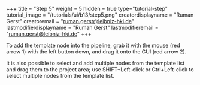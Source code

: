 +++
title = "Step 5"
weight = 5
hidden = true
type="tutorial-step"
tutorial_image = "/tutorials/ui/b13/step5.png"
creatordisplayname = "Ruman Gerst"
creatoremail = "ruman.gerst@leibniz-hki.de"
lastmodifierdisplayname = "Ruman Gerst"
lastmodifieremail = "ruman.gerst@leibniz-hki.de"
+++

To add the template node into the pipeline, grab it with the mouse (red arrow 1) with the left button down, and drag it onto the GUI (red arrow 2).

It is also possible to select and add multiple nodes from the template list and drag them to the project area; use SHIFT+Left-click or Ctrl+Left-click to select multiple nodes from the template list. 